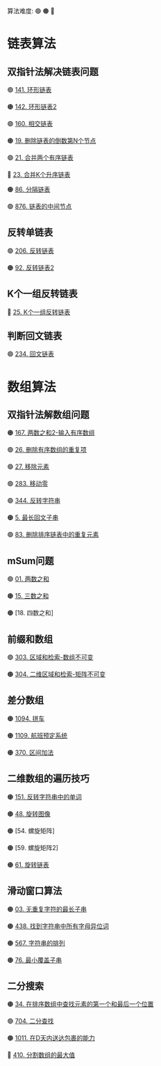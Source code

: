 
算法难度: 🟢 🟠 🔴

# 链表算法

## 双指针法解决链表问题

🟢 [141. 环形链表](src/main/java/com/hwy/kotlin/CH141.java)

🟠 [142. 环形链表2](src/main/java/com/hwy/kotlin/CH142.java)

🟢 [160. 相交链表](src/main/java/com/hwy/kotlin/CH160.java)

🟠 [19. 删除链表的倒数第N个节点](src/main/java/com/hwy/kotlin/CH19.java)

🟢 [21. 合并两个有序链表](src/main/java/com/hwy/kotlin/CH21.java)

🔴 [23. 合并K个升序链表](src/main/java/com/hwy/kotlin/CH23.java)

🟠 [86. 分隔链表](src/main/java/com/hwy/kotlin/CH86.java)

🟢 [876. 链表的中间节点](src/main/java/com/hwy/kotlin/CH876.java)

## 反转单链表

🟢 [206. 反转链表](src/main/java/com/hwy/kotlin/CH206.java)

🟠 [92. 反转链表2](src/main/java/com/hwy/kotlin/CH92.java)

## K个一组反转链表

🔴 [25. K个一组反转链表](src/main/java/com/hwy/kotlin/CH25.java)

## 判断回文链表

🟢 [234. 回文链表](src/main/java/com/hwy/kotlin/CH234.java)

# 数组算法

## 双指针法解数组问题

🟠 [167. 两数之和2-输入有序数组](src/main/java/com/hwy/kotlin/CH167.java)

🟢 [26. 删除有序数组的重复项](src/main/java/com/hwy/kotlin/CH26.java)

🟢 [27. 移除元素](src/main/java/com/hwy/kotlin/CH27.java)

🟢 [283. 移动零](src/main/java/com/hwy/kotlin/CH283.java)

🟢 [344. 反转字符串](src/main/java/com/hwy/kotlin/CH344.java)

🟠 [5. 最长回文子串](src/main/java/com/hwy/kotlin/CH05.java)

🟢 [83. 删除排序链表中的重复元素](src/main/java/com/hwy/kotlin/CH83.java)

## mSum问题

🟢 [01. 两数之和](src/main/java/com/hwy/kotlin/CH01.java)

🟠 [15. 三数之和](src/main/java/com/hwy/kotlin/CH15.java)

🟠 [18. 四数之和]

## 前缀和数组

🟢 [303. 区域和检索-数组不可变](src/main/java/com/hwy/kotlin/CH303.java)

🟠 [304. 二维区域和检索-矩阵不可变](src/main/java/com/hwy/kotlin/CH304.java)

## 差分数组

🟠 [1094. 拼车](src/main/java/com/hwy/kotlin/CH1094.java)

🟠 [1109. 航班预定系统](src/main/java/com/hwy/kotlin/CH1109.java)

🟠 [370. 区间加法](src/main/java/com/hwy/kotlin/CH370.java)

## 二维数组的遍历技巧

🟠 [151. 反转字符串中的单词](src/main/java/com/hwy/kotlin/CH151.java)

🟠 [48. 旋转图像](src/main/java/com/hwy/kotlin/CH48.java)

🟠 [54. 螺旋矩阵]

🟠 [59. 螺旋矩阵2]

🟠 [61. 旋转链表](src/main/java/com/hwy/kotlin/CH61.java)

## 滑动窗口算法

🟠 [03. 无重复字符的最长子串](src/main/java/com/hwy/kotlin/CH03.java)

🟠 [438. 找到字符串中所有字母异位词](src/main/java/com/hwy/kotlin/CH438.java)

🟠 [567. 字符串的排列](src/main/java/com/hwy/kotlin/CH567.java)

🟠 [76. 最小覆盖子串](src/main/java/com/hwy/kotlin/CH76.java)

## 二分搜索

🟠 [34. 在排序数组中查找元素的第一个和最后一个位置](src/main/java/com/hwy/kotlin/CH34.java)

🟢 [704. 二分查找](src/main/java/com/hwy/kotlin/CH704.java)

🟠 [1011. 在D天内送达包裹的能力](src/main/java/com/hwy/kotlin/CH1011.java)

🔴 [410. 分割数组的最大值](src/main/java/com/hwy/kotlin/CH410.java)






